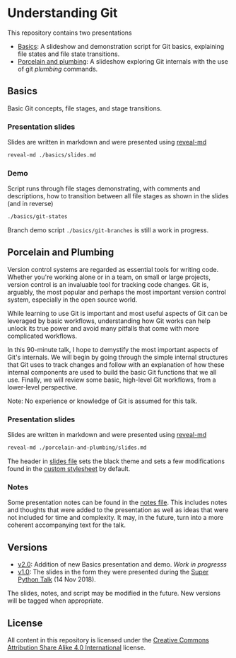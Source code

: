# Understanding Git

This repository contains two presentations
- [Basics](#basics): A slideshow and demonstration script for Git basics, explaining file states and file state transitions.
- [Porcelain and plumbing](#porcelain-and-plumbing): A slideshow exploring Git internals with the use of git *plumbing* commands.


## Basics

Basic Git concepts, file stages, and stage transitions.

### Presentation slides

Slides are written in markdown and were presented using [reveal-md](http://webpro.github.io/reveal-md/)
```bash
reveal-md ./basics/slides.md
```

### Demo

Script runs through file stages demonstrating, with comments and descriptions, how to transition between all file stages as shown in the slides (and in reverse)
```bash
./basics/git-states
```

Branch demo script `./basics/git-branches` is still a work in progress.

## Porcelain and Plumbing

Version control systems are regarded as essential tools for writing code.  Whether you're working alone or in a team, on small or large projects, version control is an invaluable tool for tracking code changes.  Git is, arguably, the most popular and perhaps the most important version control system, especially in the open source world.

While learning to use Git is important and most useful aspects of Git can be leveraged by basic workflows, understanding how Git works can help unlock its true power and avoid many pitfalls that come with more complicated workflows.

In this 90-minute talk, I hope to demystify the most important aspects of Git's internals.  We will begin by going through the simple internal structures that Git uses to track changes and follow with an explanation of how these internal components are used to build the basic Git functions that we all use.  Finally, we will review some basic, high-level Git workflows, from a lower-level perspective.

Note: No experience or knowledge of Git is assumed for this talk.

### Presentation slides

Slides are written in markdown and were presented using [reveal-md](http://webpro.github.io/reveal-md/)
```bash
reveal-md ./porcelain-and-plumbing/slides.md
```

The header in [slides file](./porcelain-and-plumbing/slides.md) sets the black theme and sets a few modifications found in the [custom stylesheet](./style.css) by default.

### Notes

Some presentation notes can be found in the [notes file](./porcelain-and-plumbing/notes.md).  This includes notes and thoughts that were added to the presentation as well as ideas that were not included for time and complexity.  It may, in the future, turn into a more coherent accompanying text for the talk.

## Versions

- [v2.0](https://github.com/achilleas-k/understanding-git/tree/v2.0): Addition of new Basics presentation and demo.  *Work in progresss*
- [v1.0](https://github.com/achilleas-k/understanding-git/tree/v1.0): The slides in the form they were presented during the [Super Python Talk](https://www.meetup.com/SuperPythonTalks/events/256145090/) (14 Nov 2018).

The slides, notes, and script may be modified in the future. New versions will be tagged when appropriate.

## License

All content in this repository is licensed under the [Creative Commons Attribution Share Alike 4.0 International](./LICENSE) license.
